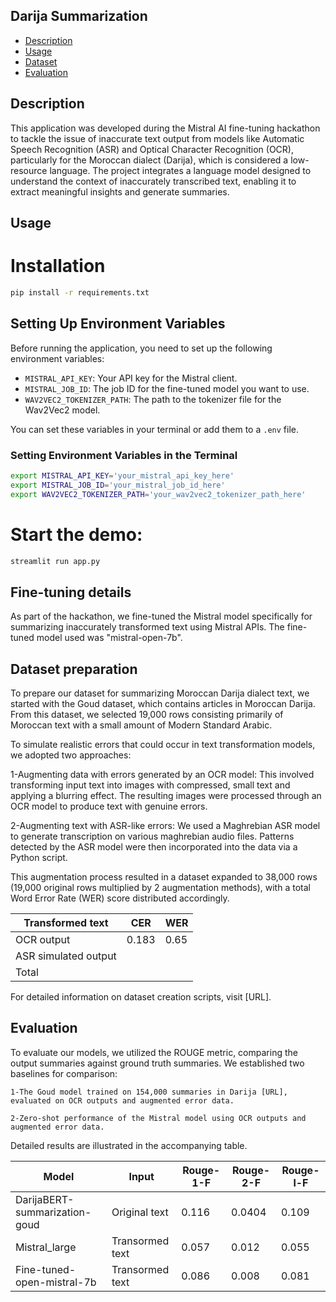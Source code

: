 ## Darija Summarization
- [Description](#Description)
- [Usage](#Usage)
- [Dataset](#Dataset_preparation)
- [Evaluation](#Evaluation)


## Description 
This application was developed during the Mistral AI fine-tuning hackathon to tackle the issue of inaccurate text output from models like Automatic Speech Recognition (ASR) and Optical Character Recognition (OCR), particularly for the Moroccan dialect (Darija), which is considered a low-resource language. The project integrates a language model designed to understand the context of inaccurately transcribed text, enabling it to extract meaningful insights and generate summaries.


## Usage

# Installation 
```bash
pip install -r requirements.txt
```

## Setting Up Environment Variables

Before running the application, you need to set up the following environment variables:

- `MISTRAL_API_KEY`: Your API key for the Mistral client.
- `MISTRAL_JOB_ID`: The job ID for the fine-tuned model you want to use.
- `WAV2VEC2_TOKENIZER_PATH`: The path to the tokenizer file for the Wav2Vec2 model.

You can set these variables in your terminal or add them to a `.env` file.

### Setting Environment Variables in the Terminal

```sh
export MISTRAL_API_KEY='your_mistral_api_key_here'
export MISTRAL_JOB_ID='your_mistral_job_id_here'
export WAV2VEC2_TOKENIZER_PATH='your_wav2vec2_tokenizer_path_here'
```
# Start the demo: 

```bash
streamlit run app.py
```


## Fine-tuning details 
As part of the hackathon, we fine-tuned the Mistral model specifically for summarizing inaccurately transformed text using Mistral APIs. The fine-tuned model used was "mistral-open-7b".


## Dataset preparation 
To prepare our dataset for summarizing Moroccan Darija dialect text, we started with the Goud dataset, which contains articles in Moroccan Darija. From this dataset, we selected 19,000 rows consisting primarily of Moroccan text with a small amount of Modern Standard Arabic.

To simulate realistic errors that could occur in text transformation models, we adopted two approaches:

1-Augmenting data with errors generated by an OCR model: This involved transforming input text into images with compressed, small text and applying a blurring effect. The resulting images were processed through an OCR model to produce text with genuine errors.

2-Augmenting text with ASR-like errors: We used a Maghrebian ASR model to generate transcription on various maghrebian audio files. Patterns detected by the ASR model were then incorporated into the data via a Python script.

This augmentation process resulted in a dataset expanded to 38,000 rows (19,000 original rows multiplied by 2 augmentation methods), with a total Word Error Rate (WER) score distributed accordingly.

| Transformed text             | CER           | WER|
|------------------------------|-----------------|-----------|
| OCR output |  0.183 | 0.65     |
| ASR simulated output | |  |
|Total  |  |    |


For detailed information on dataset creation scripts, visit [URL].

## Evaluation 
To evaluate our models, we utilized the ROUGE metric, comparing the output summaries against ground truth summaries. We established two baselines for comparison:

    1-The Goud model trained on 154,000 summaries in Darija [URL], evaluated on OCR outputs and augmented error data.

    2-Zero-shot performance of the Mistral model using OCR outputs and augmented error data.

Detailed results are illustrated in the accompanying table.

| Model                         | Input           | Rouge-1-F | Rouge-2-F | Rouge-l-F |
|-------------------------------|-----------------|-----------|-----------|-----------|
| DarijaBERT-summarization-goud | Original text   | 0.116     | 0.0404    | 0.109     |
| Mistral_large                 | Transormed text | 0.057     | 0.012     | 0.055     |
| Fine-tuned-open-mistral-7b    | Transormed text | 0.086     | 0.008     | 0.081     |

